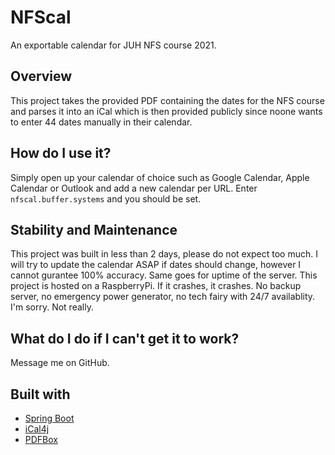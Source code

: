 # NFScal
An exportable calendar for JUH NFS course 2021.

## Overview
This project takes the provided PDF containing the dates for the NFS course and parses it into an iCal which is then provided publicly since noone wants to enter 44 dates manually in their calendar.

## How do I use it?
Simply open up your calendar of choice such as Google Calendar, Apple Calendar or Outlook and add a new calendar per URL. Enter `nfscal.buffer.systems` and you should be set.

## Stability and Maintenance
This project was built in less than 2 days, please do not expect too much. I will try to update the calendar ASAP if dates should change, however I cannot gurantee 100% accuracy. 
Same goes for uptime of the server. This project is hosted on a RaspberryPi. If it crashes, it crashes. No backup server, no emergency power generator, no tech fairy with 24/7 availablity. I'm sorry. Not really.

## What do I do if I can't get it to work?
Message me on GitHub.

## Built with
+ [Spring Boot](https://spring.io)
+ [iCal4j](https://github.com/ical4j/ical4j)
+ [PDFBox](https://pdfbox.apache.org)
